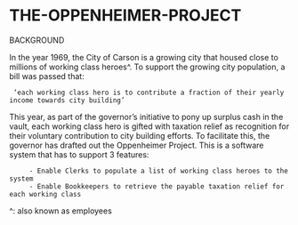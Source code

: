 # THE-OPPENHEIMER-PROJECT

 BACKGROUND
 
 In the year 1969, the City of Carson is a growing city that housed close to millions of working class heroes^. To support the growing city population, a
 bill was passed that:
     
     ‘each working class hero is to contribute a fraction of their yearly income towards city building’
 
 This year, as part of the governor’s initiative to pony up surplus cash in the vault, each working class hero is gifted with taxation relief as recognition for their voluntary contribution to city building efforts.
 To facilitate this, the governor has drafted out the Oppenheimer Project. This is a software system that has to support 3 features:
         
         - Enable Clerks to populate a list of working class heroes to the system
         - Enable Bookkeepers to retrieve the payable taxation relief for each working class
 
 ^: also known as employees
